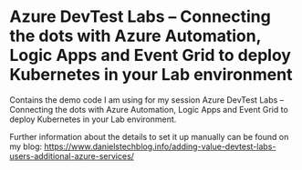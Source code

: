 # Azure DevTest Labs – Connecting the dots with Azure Automation, Logic Apps and Event Grid to deploy Kubernetes in your Lab environment
Contains the demo code I am using for my session Azure DevTest Labs – Connecting the dots with Azure Automation, Logic Apps and Event Grid to deploy Kubernetes in your Lab environment. 

Further information about the details to set it up manually can be found on my blog: https://www.danielstechblog.info/adding-value-devtest-labs-users-additional-azure-services/
